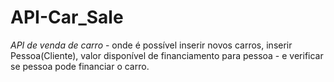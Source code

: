 # API-Car_Sale
*API de venda de carro*     -     onde é possível inserir novos carros, inserir Pessoa(Cliente), valor disponível de financiamento para pessoa - e verificar se pessoa pode financiar o carro.
